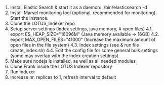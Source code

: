 
1. Install Elastic Search & start it as a daemon: ./bin/elasticsearch -d
2. Install Marvel monitoring tool (optional, recommended for monitoring). Start the instance.
3. Clone the LOTUS_Indexer repo
4. Setup server settings (index settings, java memory, # open files)
4.1. export ES_HEAP_SIZE="16096M" (Java memory available -> 16GB)
 4.2. export MAX_OPEN_FILES="41000" (Increase the maximum amount of open files in the file system)
 4.3. Index settings (see & run file create_index.sh)
 4.4. Edit the config file for some general bulk settings (some may overlap with the index creation settings)
5. Make sure nodejs is installed, as well as all needed modules
6. Clone Frank inside the LOTUS Indexer repository
7. Run indexer
8. Increase nr. replicas to 1, refresh interval to default
